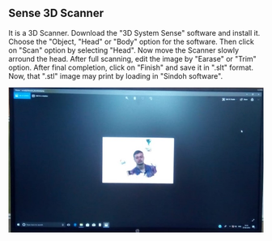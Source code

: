 ## Sense 3D Scanner

It is a 3D Scanner.
Download the "3D System Sense" software and install it.
Choose the "Object, "Head" or "Body" option for the software.
Then click on "Scan" option by selecting "Head".
Now move the Scanner slowly arround the head.
After full scanning, edit the image by "Earase" or "Trim" option.
After final completion, click on "Finish" and save it in ".slt" format.
Now, that ".stl" image may print by loading in "Sindoh software".

![Scanned Image](img/scanimage.jpeg "Scanned Image")
